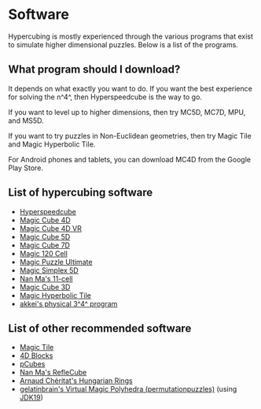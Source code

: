 # Software

Hypercubing is mostly experienced through the various programs that exist to simulate higher dimensional puzzles. Below is a list of the programs.

## What program should I download?

It depends on what exactly you want to do. If you want the best experience for solving the n^4^, then Hyperspeedcube is the way to go.

If you want to level up to higher dimensions, then try MC5D, MC7D, MPU, and MS5D. 

If you want to try puzzles in Non-Euclidean geometries, then try Magic Tile and Magic Hyperbolic Tile.

For Android phones and tablets, you can download MC4D from the Google Play Store.

## List of hypercubing software
- [Hyperspeedcube](/software/hyperspeedcube)
- [Magic Cube 4D](/software/magiccube4d)
- [Magic Cube 4D VR](https://store.steampowered.com/app/2413000/Magic_Cube_4D_VR/)
- [Magic Cube 5D](https://www.gravitation3d.com/magiccube5d/)
- [Magic Cube 7D](https://superliminal.com/andrey/mc7d/)
- [Magic 120 Cell](http://www.gravitation3d.com/magic120cell/index.html)
- [Magic Puzzle Ultimate](/software/magicpuzzleultimate)
- [Magic Simplex 5D](https://superliminal.com/andrey/ms5d/)
- [Nan Ma's 11-cell](https://superliminal.com/cube/ElevenCell.jar)
- [Magic Cube 3D](https://github.com/rzhao271/MC3D/releases/latest/)
- [Magic Hyperbolic Tile](https://superliminal.com/andrey/mht633/)
- [akkei's physical 3^4^ program](https://discord.com/channels/852389089268858922/903095477568938035/1048694090839101581)

## List of other recommended software
- [Magic Tile](http://roice3.org/magictile/)
- [4D Blocks](https://www.urticator.net/blocks/)
- [pCubes](https://twistypuzzles.com/forum/viewtopic.php?t=27054)
- [Nan Ma's RefleCube](https://www.nan.ma/reflecube/)
- [Arnaud Chéritat's Hungarian Rings](https://www.math.univ-toulouse.fr/~cheritat/AppletsDivers/AnneauxHongrois/)
- [gelatinbrain's Virtual Magic Polyhedra (permutationpuzzles)](https://zqjxkvby.000webhostapp.com/permuzzle/installer.html) (using [JDK19](https://www.oracle.com/java/technologies/javase/jdk19-archive-downloads.html))
